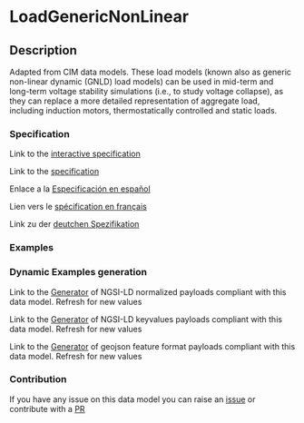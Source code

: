 # LoadGenericNonLinear

## Description 

Adapted from CIM data models. These load models (known also as generic non-linear dynamic (GNLD) load models) can be used in mid-term and long-term voltage stability simulations (i.e., to study voltage collapse), as they can replace a more detailed representation of aggregate load, including induction motors, thermostatically controlled and static loads.
### Specification

Link to the [interactive specification](https://swagger.lab.fiware.org/?url=https://github.com/smart-data-models/dataModel.EnergyCIM/blob/master/LoadGenericNonLinear/swagger.yaml)

Link to the [specification](https://github.com/smart-data-models/dataModel.EnergyCIM/blob/master/LoadGenericNonLinear/doc/spec.md)

Enlace a la [Especificación en español](https://github.com/smart-data-models/dataModel.EnergyCIM/blob/master/LoadGenericNonLinear/doc/spec_ES.md)

Lien vers le [spécification en français](https://github.com/smart-data-models/dataModel.EnergyCIM/blob/master/LoadGenericNonLinear/doc/spec_FR.md)

Link zu der [deutchen Spezifikation](https://github.com/smart-data-models/dataModel.EnergyCIM/blob/master/LoadGenericNonLinear/doc/spec_DE.md)
### Examples
### Dynamic Examples generation

Link to the [Generator](https://smartdatamodels.org/extra/ngsi-ld_generator_v0.92.php?schemaUrl=https://raw.githubusercontent.com/smart-data-models/dataModel.EnergyCIM/master/LoadGenericNonLinear/schema.json&email=info@smartdatamodels.org) of NGSI-LD normalized payloads compliant with this data model. Refresh for new values

Link to the [Generator](https://smartdatamodels.org/extra/ngsi-ld_generator_keyvalues_v0.92.php?schemaUrl=https://raw.githubusercontent.com/smart-data-models/dataModel.EnergyCIM/master/LoadGenericNonLinear/schema.json&email=info@smartdatamodels.org) of NGSI-LD keyvalues payloads compliant with this data model. Refresh for new values

Link to the [Generator](https://smartdatamodels.org/extra/geojson_features_generator_v1.0.php?schemaUrl=https://raw.githubusercontent.com/smart-data-models/dataModel.EnergyCIM/master/LoadGenericNonLinear/schema.json&email=info@smartdatamodels.org) of geojson feature format payloads compliant with this data model. Refresh for new values
### Contribution

 If you have any issue on this data model you can raise an [issue](https://github.com/smart-data-models/dataModel.EnergyCIM/issues)  or contribute with a [PR](https://github.com/smart-data-models/dataModel.EnergyCIM/pulls)